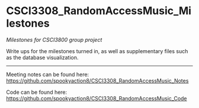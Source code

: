 # CSCI3308_RandomAccessMusic_Milestones
*Milestones for CSCI3800 group project*

Write ups for the milestones turned in, as well as supplementary files such as the database visualization.

------------------------------------------------------------------------------------------------------------------------------

Meeting notes can be found here: https://github.com/spookyaction8/CSCI3308_RandomAccessMusic_Notes

Code can be found here: https://github.com/spookyaction8/CSCI3308_RandomAccessMusic_Code
